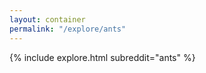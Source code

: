```yaml
---
layout: container
permalink: "/explore/ants"
---
```


<link rel="stylesheet" type="text/css" href="/static/css/explore.css">
{% include explore.html subreddit="ants" %}
